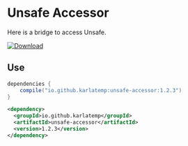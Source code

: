 # Unsafe Accessor

Here is a bridge to access Unsafe.

[ ![Download](https://api.bintray.com/packages/karlatemp/unsafe-accessor/unsafe-accessor/images/download.svg?) ](https://bintray.com/karlatemp/unsafe-accessor/unsafe-accessor/)

## Use

```groovy
dependencies {
    compile("io.github.karlatemp:unsafe-accessor:1.2.3")
}
```

```xml
<dependency>
  <groupId>io.github.karlatemp</groupId>
  <artifactId>unsafe-accessor</artifactId>
  <version>1.2.3</version>
</dependency>
```
